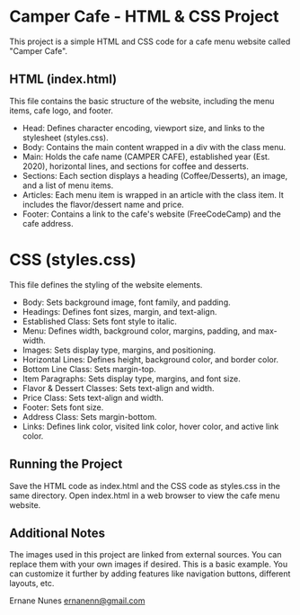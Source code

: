 # Camper Cafe - HTML & CSS Project
This project is a simple HTML and CSS code for a cafe menu website called "Camper Cafe".

## HTML (index.html)
This file contains the basic structure of the website, including the menu items, cafe logo, and footer.
* Head: Defines character encoding, viewport size, and links to the stylesheet (styles.css).
* Body: Contains the main content wrapped in a div with the class menu.
* Main: Holds the cafe name (CAMPER CAFE), established year (Est. 2020), horizontal lines, and sections for coffee and desserts.
* Sections: Each section displays a heading (Coffee/Desserts), an image, and a list of menu items.
* Articles: Each menu item is wrapped in an article with the class item. It includes the flavor/dessert name and price.
* Footer: Contains a link to the cafe's website (FreeCodeCamp) and the cafe address.

# CSS (styles.css)
This file defines the styling of the website elements.
* Body: Sets background image, font family, and padding.
* Headings: Defines font sizes, margin, and text-align.
* Established Class: Sets font style to italic.
* Menu: Defines width, background color, margins, padding, and max-width.
* Images: Sets display type, margins, and positioning.
* Horizontal Lines: Defines height, background color, and border color.
* Bottom Line Class: Sets margin-top.
* Item Paragraphs: Sets display type, margins, and font size.
* Flavor & Dessert Classes: Sets text-align and width.
* Price Class: Sets text-align and width.
* Footer: Sets font size.
* Address Class: Sets margin-bottom.
* Links: Defines link color, visited link color, hover color, and active link color.

## Running the Project
Save the HTML code as index.html and the CSS code as styles.css in the same directory.
Open index.html in a web browser to view the cafe menu website.

## Additional Notes
The images used in this project are linked from external sources. You can replace them with your own images if desired.
This is a basic example. You can customize it further by adding features like navigation buttons, different layouts, etc.

Ernane Nunes
ernanenn@gmail.com
